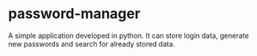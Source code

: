 # password-manager
A simple application developed in python. It can store login data, generate new passwords and search for already stored data.
